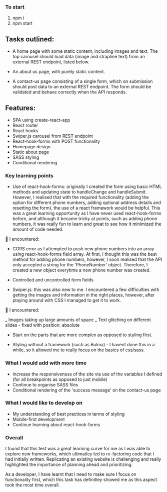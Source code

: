 ### To start

1. npm i
2. npm start

## Tasks outlined:

- A home page with some static content, including images and text. The top carousel should load data (image and strapline text) from an external REST endpoint, listed below.

- An about us page, with purely static content.

- A contact-us page consisting of a single form, which on submission should post data to an external REST endpoint. The form should be validated and behave correctly when the API responds.

## Features:

- SPA using create-react-app
- React router
- React hooks
- Swiper.js carousel from REST endpoint
- React-hook-forms with POST functionality
- Homepage design
- Static about page
- SASS styling
- Conditional rendering

### Key learning points

- Use of react-hook-forms: originally I created the form using basic HTML methods and updating state to handleChange and handleSubmit. However, I realised that with the required functionality (adding the option for different phone numbers, adding optional address details and resetting the form), the use of a react framework would be helpful. This was a great learning opportunity as I have never used react-hook-forms before, and although it became tricky at points, such as adding phone numbers, it was really fun to learn and great to see how it minimized the amount of code needed.

🐛 I encountered:
- CORS error as I attempted to push new phone numbers into an array using react-hook-forms field array. At first, I thought this was the best method for adding phone numbers, however, I soon realised that the API only accepted a string for the 'PhoneNumber' object. Therefore, I created a new object everytime a new phone number was created.
- Controlled and uncontrolled form fields

- Swiper.js: this was also new to me. I encountered a few difficulties with getting the images and information in the right places, however, after playing around with CSS I managed to get it to work.

🐛 I encountered:

_ Images taking up large amounts of space
_ Text glitching on different slides - fixed with position: absolute

- Start on the parts that are more complex as opposed to styling first.

- Styling without a framework (such as Bulma) - I havent done this in a while, so it allowed me to really focus on the basics of css/sass.

### What I would add with more time

- Increase the responsiveness of the site via use of the variables I defined (for all breakpoints as opposed to just mobile)
- Continue to organise SASS files
- Conditional rendering of the 'success message' on the contact-us page

### What I would like to develop on

- My understanding of best practices in terms of styling
- Mobile-first development
- Continue learning about react-hook-forms

### Overall

I found that this test was a great learning curve for me as I was able to explore new frameworks, which ultimatley led to re-factoring code that I had initially written. Replicating an existing website is challenging and really highlighted the importance of planning ahead and prioritizing.

As a developer, I have learnt that I need to make sure I focus on functionality first, which this task has definitley showed me as this aspect took the most time overall.
